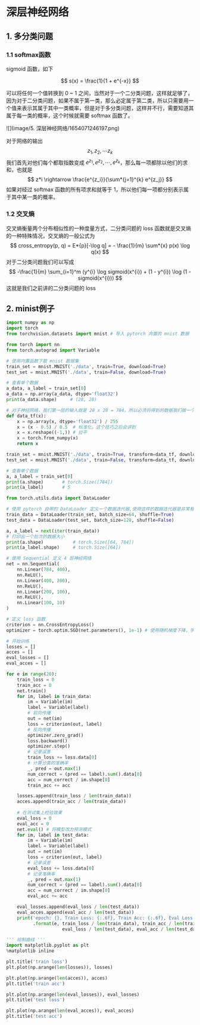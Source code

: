 # 深层神经网络

## 1. 多分类问题

### 1.1 softmax函数

sigmoid 函数，如下

$$
s(x) = \frac{1}{1 + e^{-x}}
$$

可以将任何一个值转换到 0 ~ 1 之间，当然对于一个二分类问题，这样就足够了，因为对于二分类问题，如果不属于第一类，那么必定属于第二类，所以只需要用一个值来表示其属于其中一类概率，但是对于多分类问题，这样并不行，需要知道其属于每一类的概率，这个时候就需要 softmax 函数了。

![](image/5. 深层神经网络/1654071246197.png)

对于网络的输出 
$$
z_1, z_2, \cdots z_k
$$
我们首先对他们每个都取指数变成 $e^{z_1}, e^{z_2}, \cdots, e^{z_k}$，那么每一项都除以他们的求和，也就是
$$
z*i \rightarrow \frac{e^{z_i}}{\sum*{j=1}^{k} e^{z_j}}
$$
如果对经过 softmax 函数的所有项求和就等于 1，所以他们每一项都分别表示属于其中某一类的概率。

### 1.2 交叉熵

交叉熵衡量两个分布相似性的一种度量方式，二分类问题的 loss 函数就是交叉熵的一种特殊情况，交叉熵的一般公式为
$$
cross_entropy(p, q) = E*{p}[-\log q] = - \frac{1}{m} \sum*{x} p(x) \log q(x)
$$
对于二分类问题我们可以写成
$$
-\frac{1}{m} \sum_{i=1}^m (y^{i} \log sigmoid(x^{i}) + (1 - y^{i}) \log (1 - sigmoid(x^{i}))
$$
这就是我们之前讲的二分类问题的 loss

## 2. minist例子

```python
import numpy as np
import torch
from torchvision.datasets import mnist # 导入 pytorch 内置的 mnist 数据

from torch import nn
from torch.autograd import Variable

# 使用内置函数下载 mnist 数据集
train_set = mnist.MNIST('./data', train=True, download=True)
test_set = mnist.MNIST('./data', train=False, download=True)

# 查看单个数据
a_data, a_label = train_set[0]
a_data = np.array(a_data, dtype='float32')
print(a_data.shape)     # (28, 28)
```

```python
# 对于神经网络，我们第一层的输入就是 28 x 28 = 784，所以必须将得到的数据我们做一个变换
def data_tf(x):
    x = np.array(x, dtype='float32') / 255
    x = (x - 0.5) / 0.5  # 标准化，这个技巧之后会讲到
    x = x.reshape((-1,)) # 拉平
    x = torch.from_numpy(x)
    return x

train_set = mnist.MNIST('./data', train=True, transform=data_tf, download=True)    # 重新载入数据集，申明定义的数据变换
test_set = mnist.MNIST('./data', train=False, transform=data_tf, download=True)

# 查看单个数据
a, a_label = train_set[0]
print(a.shape)       # torch.Size([784])
print(a_label)       # 5
```

```python
from torch.utils.data import DataLoader

# 使用 pytorch 自带的 DataLoader 定义一个数据迭代器,使用这样的数据迭代器是非常有必要的，如果数据量太大，就无法一次将他们全部读入内存，所以需要使用 python 迭代器，每次生成一个批次的数据
train_data = DataLoader(train_set, batch_size=64, shuffle=True)
test_data = DataLoader(test_set, batch_size=128, shuffle=False)

a, a_label = next(iter(train_data))
# 打印出一个批次的数据大小
print(a.shape)           # torch.Size([64, 784])
print(a_label.shape)     # torch.Size([64])
```

```python
# 使用 Sequential 定义 4 层神经网络
net = nn.Sequential(
    nn.Linear(784, 400),
    nn.ReLU(),
    nn.Linear(400, 200),
    nn.ReLU(),
    nn.Linear(200, 100),
    nn.ReLU(),
    nn.Linear(100, 10)
)

# 定义 loss 函数
criterion = nn.CrossEntropyLoss()
optimizer = torch.optim.SGD(net.parameters(), 1e-1) # 使用随机梯度下降，学习率 0.1

# 开始训练
losses = []
acces = []
eval_losses = []
eval_acces = []

for e in range(20):
    train_loss = 0
    train_acc = 0
    net.train()
    for im, label in train_data:
        im = Variable(im)
        label = Variable(label)
        # 前向传播
        out = net(im)
        loss = criterion(out, label)
        # 反向传播
        optimizer.zero_grad()
        loss.backward()
        optimizer.step()
        # 记录误差
        train_loss += loss.data[0]
        # 计算分类的准确率
        _, pred = out.max(1)
        num_correct = (pred == label).sum().data[0]
        acc = num_correct / im.shape[0]
        train_acc += acc

    losses.append(train_loss / len(train_data))
    acces.append(train_acc / len(train_data))
    
    # 在测试集上检验效果
    eval_loss = 0
    eval_acc = 0
    net.eval() # 将模型改为预测模式
    for im, label in test_data:
        im = Variable(im)
        label = Variable(label)
        out = net(im)
        loss = criterion(out, label)
        # 记录误差
        eval_loss += loss.data[0]
        # 记录准确率
        _, pred = out.max(1)
        num_correct = (pred == label).sum().data[0]
        acc = num_correct / im.shape[0]
        eval_acc += acc

    eval_losses.append(eval_loss / len(test_data))
    eval_acces.append(eval_acc / len(test_data))
    print('epoch: {}, Train Loss: {:.6f}, Train Acc: {:.6f}, Eval Loss: {:.6f}, Eval Acc: {:.6f}'
          .format(e, train_loss / len(train_data), train_acc / len(train_data), 
                     eval_loss / len(test_data), eval_acc / len(test_data)))
```

```python
''' 绘制曲线 '''
import matplotlib.pyplot as plt
%matplotlib inline

plt.title('train loss')
plt.plot(np.arange(len(losses)), losses)

plt.plot(np.arange(len(acces)), acces)
plt.title('train acc')

plt.plot(np.arange(len(eval_losses)), eval_losses)
plt.title('test loss')

plt.plot(np.arange(len(eval_acces)), eval_acces)
plt.title('test acc')
```

